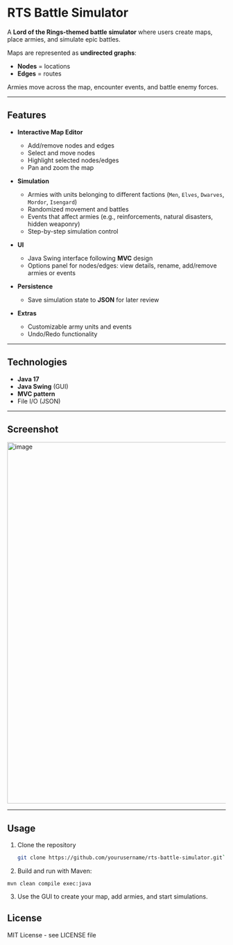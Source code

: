# RTS Battle Simulator

A **Lord of the Rings-themed battle simulator** where users create maps, place armies, and simulate epic battles.  

Maps are represented as **undirected graphs**:
- **Nodes** = locations  
- **Edges** = routes  

Armies move across the map, encounter events, and battle enemy forces.

---

## Features

- **Interactive Map Editor**  
  - Add/remove nodes and edges  
  - Select and move nodes  
  - Highlight selected nodes/edges  
  - Pan and zoom the map  

- **Simulation**  
  - Armies with units belonging to different factions (`Men`, `Elves`, `Dwarves`, `Mordor`, `Isengard`)  
  - Randomized movement and battles  
  - Events that affect armies (e.g., reinforcements, natural disasters, hidden weaponry)  
  - Step-by-step simulation control  

- **UI**  
  - Java Swing interface following **MVC** design  
  - Options panel for nodes/edges: view details, rename, add/remove armies or events  

- **Persistence**  
  - Save simulation state to **JSON** for later review  

- **Extras**  
  - Customizable army units and events  
  - Undo/Redo functionality  

---

## Technologies

- **Java 17**  
- **Java Swing** (GUI)  
- **MVC pattern**  
- File I/O (JSON)  

---

## Screenshot

<img width="1230" height="834" alt="image" src="https://github.com/user-attachments/assets/b4a828a1-4d32-462c-88a8-eb2852d4cba8" />

---

## Usage

1. Clone the repository  
   ```bash
   git clone https://github.com/yourusername/rts-battle-simulator.git```
2. Build and run with Maven:
```
mvn clean compile exec:java
```
3. Use the GUI to create your map, add armies, and start simulations.

## License
MIT License - see LICENSE file
